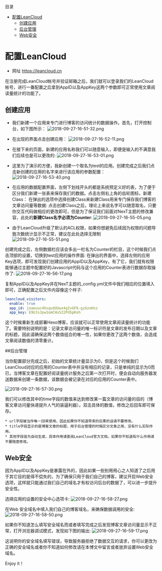 目录
<!-- TOC -->

- [配置LeanCloud](#配置leancloud)
    - [创建应用](#创建应用)
    - [后台管理](#后台管理)
    - [Web安全](#web安全)

<!-- /TOC -->

# 配置LeanCloud

* 网址 https://leancloud.cn

在注册完成LeanCloud帐号并验证邮箱之后，我们就可以登录我们的LeanCloud帐号，进行一番配置之后拿到AppID以及AppKey这两个参数即可正常使用文章阅读量统计的功能了。

## 创建应用

* 我们新建一个应用来专门进行博客的访问统计的数据操作。首先，打开控制台，如下图所示：
![2018-09-27-16-51-32.png](http://pfm2c79bi.bkt.clouddn.com/2018-09-27-16-51-32.png)

* 在出现的界面点击创建应用：
![2018-09-27-16-52-11.png](http://pfm2c79bi.bkt.clouddn.com/2018-09-27-16-52-11.png)

* 在接下来的页面，新建的应用名称我们可以随意输入，即便是输入的不满意我们后续也是可以更改的:
![2018-09-27-16-53-01.png](http://pfm2c79bi.bkt.clouddn.com/2018-09-27-16-53-01.png)

* 这里为了演示的方便，我新创建一个取名为test的应用。创建完成之后我们点击新创建的应用的名字来进行该应用的参数配置：
![2018-09-27-16-53-40.png](http://pfm2c79bi.bkt.clouddn.com/2018-09-27-16-53-40.png)

* 在应用的数据配置界面，左侧下划线开头的都是系统预定义好的表，为了便于区分我们新建一张表来保存我们的数据。点击左侧右上角的齿轮图标，新建Class：
在弹出的选项中选择创建Class来新建Class用来专门保存我们博客的文章访问量等数据:
点击创建Class之后，理论上来说名字可以随意取名，只要你交互代码做相应的更改即可，但是为了保证我们前面对NexT主题的修改兼容，此处的**新建Class名字必须为Counter**:
![2018-09-27-16-55-05.png](http://pfm2c79bi.bkt.clouddn.com/2018-09-27-16-55-05.png)

* 由于LeanCloud升级了默认的ACL权限，如果你想避免后续因为权限的问题导致次数统计显示不正常，建议在此处选择无限制
![2018-09-27-16-55-51.png](http://pfm2c79bi.bkt.clouddn.com/2018-09-27-16-55-51.png)

创建完成之后，左侧数据栏应该会多出一栏名为Counter的栏目，这个时候我们点击顶部的设置，切换到test应用的操作界面:
在弹出的界面中，选择左侧的应用Key选项，即可发现我们创建应用的AppID以及AppKey，有了它，我们就有权限能够通过主题中配置好的Javascript代码与这个应用的Counter表进行数据存取操作了:
![2018-09-27-16-56-17.png](http://pfm2c79bi.bkt.clouddn.com/2018-09-27-16-56-17.png)

复制AppID以及AppKey并在NexT主题的_config.yml文件中我们相应的位置填入即可，正确配置之后文件内容像这个样子:

```yml
leancloud_visitors:
  enable: true
  app_id: joaeuuc4hsqudUUwx4gIvGF6-gzGzoHsz
  app_key: E9UJsJpw1omCHuS22PdSpKoh
```

这个时候重新生成部署Hexo博客，应该就可以正常使用文章阅读量统计的功能了。需要特别说明的是：记录文章访问量的唯一标识符是文章的发布日期以及文章的标题，因此请确保这两个数值组合的唯一性，如果你更改了这两个数值，会造成文章阅读数值的清零重计。

##后台管理

当你配置部分完成之后，初始的文章统计量显示为0，但是这个时候我们LeanCloud对应的应用的Counter表中并没有相应的记录，只是单纯的显示为0而已，当博客文章在配置好阅读量统计服务之后第一次打开时，便会自动向服务器发送数据来创建一条数据，该数据会被记录在对应的应用的Counter表中。

![2018-09-27-16-57-30.png](http://pfm2c79bi.bkt.clouddn.com/2018-09-27-16-57-30.png)

我们可以修改其中的time字段的数值来达到修改某一篇文章的访问量的目的（博客文章访问量快递提升人气的装逼利器）。双击具体的数值，修改之后回车即可保存。

    * url字段被当作唯一ID来使用，因此如果你不知道带来的后果的话请不要修改。
    * title字段显示的是博客文章的标题，用于后台管理的时候区分文章之用，没有什么实际作用。
    * 其他字段皆为自动生成，具体作用请查阅LeanCloud官方文档，如果你不知道有什么作用请不要随意修改。

## Web安全

因为AppID以及AppKey是暴露在外的，因此如果一些别用用心之人知道了之后用于其它目的是得不偿失的，为了确保只用于我们自己的博客，建议开启Web安全选项，这样就只能通过我们自己的域名才有权访问后台的数据了，可以进一步提升安全性。

选择应用的设置的安全中心选项卡:
![2018-09-27-16-58-27.png](http://pfm2c79bi.bkt.clouddn.com/2018-09-27-16-58-27.png)

在Web 安全域名中填入我们自己的博客域名，来确保数据调用的安全:
![2018-09-27-16-58-50.png](http://pfm2c79bi.bkt.clouddn.com/2018-09-27-16-58-50.png)

如果你不知道怎么填写安全域名而或者填写完成之后发现博客文章访问量显示不正常，打开浏览器调试模式，发现如下图的输出:
![2018-09-27-16-59-17.png](http://pfm2c79bi.bkt.clouddn.com/2018-09-27-16-59-17.png)

这说明你的安全域名填写错误，导致服务器拒绝了数据交互的请求，你可以更改为正确的安全域名或者你不知道如何修改请在本博文中留言或者放弃设置Web安全域名。

Enjoy it！